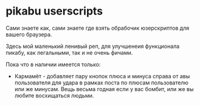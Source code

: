 # pikabu userscripts

Сами знаете как, сами знаете где взять обрабочик юзерскриптов для вашего браузера.

Здесь мой маленький ленивый реп, для улучшенеия функционала пикабу, как легальными, так и не очень фичами.

Пока что в наличии имеется только:
* Кармамёт - добавляет пару кнопок плюса и минуса справа от авы пользователя для удара в рамках поста по плюсам пользователю или же минусам. Вещь весьма годная если у вас бомбит, или же вы любите восхищаться людьми. 
